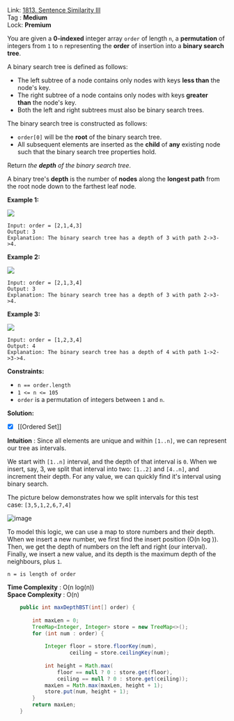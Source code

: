 Link: [1813. Sentence Similarity III](https://leetcode.com/problems/sentence-similarity-iii/) <br>
Tag : **Medium**<br>
Lock: **Premium**

You are given a **0-indexed** integer array `order` of length `n`, a **permutation** of integers from `1` to `n` representing the **order** of insertion into a **binary search tree**.

A binary search tree is defined as follows:

-   The left subtree of a node contains only nodes with keys **less than** the node's key.
-   The right subtree of a node contains only nodes with keys **greater than** the node's key.
-   Both the left and right subtrees must also be binary search trees.

The binary search tree is constructed as follows:

-   `order[0]` will be the **root** of the binary search tree.
-   All subsequent elements are inserted as the **child** of **any** existing node such that the binary search tree properties hold.

Return _the **depth** of the binary search tree_.

A binary tree's **depth** is the number of **nodes** along the **longest path** from the root node down to the farthest leaf node.

**Example 1:**

![](https://assets.leetcode.com/uploads/2021/06/15/1.png)
```
Input: order = [2,1,4,3]
Output: 3
Explanation: The binary search tree has a depth of 3 with path 2->3->4.
```

**Example 2:**

![](https://assets.leetcode.com/uploads/2021/06/15/2.png)
```
Input: order = [2,1,3,4]
Output: 3
Explanation: The binary search tree has a depth of 3 with path 2->3->4.
```

**Example 3:**

![](https://assets.leetcode.com/uploads/2021/06/15/3.png)
```
Input: order = [1,2,3,4]
Output: 4
Explanation: The binary search tree has a depth of 4 with path 1->2->3->4.
```

**Constraints:**
-   `n == order.length`
-   `1 <= n <= 105`
-   `order` is a permutation of integers between `1` and `n`.

**Solution:**

- [x] [[Ordered Set]]

**Intuition** :
Since all elements are unique and within `[1..n]`, we can represent our tree as intervals.

We start with `[1..n]` interval, and the depth of that interval is `0`. When we insert, say, 3, we split that interval into two: `[1..2]` and `[4..n]`, and increment their depth. For any value, we can quickly find it's interval using binary search.

The picture below demonstrates how we split intervals for this test case: `[3,5,1,2,6,7,4]`

![image](https://assets.leetcode.com/users/images/5f8cf67c-eb75-42b6-90e8-1e8089080e10_1624135360.6834214.png)

To model this logic, we can use a map to store numbers and their depth. When we insert a new number, we first find the insert position (O(n log )). Then, we get the depth of numbers on the left and right (our interval). Finally, we insert a new value, and its depth is the maximum depth of the neighbours, plus `1`.

```
n = is length of order
```
**Time Complexity** : O(n log(n))<br>
**Space Complexity** : O(n)

```java
    public int maxDepthBST(int[] order) {
        
        int maxLen = 0;
        TreeMap<Integer, Integer> store = new TreeMap<>();
        for (int num : order) {
            
            Integer floor = store.floorKey(num),
                    ceiling = store.ceilingKey(num);
            
            int height = Math.max(
                floor == null ? 0 : store.get(floor), 
                ceiling == null ? 0 : store.get(ceiling));
            maxLen = Math.max(maxLen, height + 1);
            store.put(num, height + 1);
        }
        return maxLen;
    }
```
